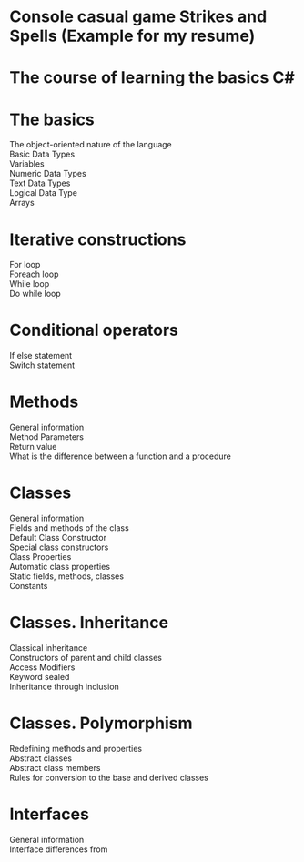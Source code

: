 # Console casual game Strikes and Spells (Example for my resume)
# The course of learning the basics C#

# The basics

The object-oriented nature of the language  
Basic Data Types  
Variables  
Numeric Data Types  
Text Data Types  
Logical Data Type  
Arrays  

# Iterative constructions

 For loop  
 Foreach loop  
 While loop  
 Do while loop  

# Conditional operators

 If else statement  
 Switch statement  

# Methods

 General information  
 Method Parameters  
 Return value  
 What is the difference between a function and a procedure  

# Classes

 General information  
 Fields and methods of the class  
 Default Class Constructor  
 Special class constructors  
 Class Properties  
 Automatic class properties  
 Static fields, methods, classes  
 Constants  

# Classes. Inheritance

 Classical inheritance  
 Constructors of parent and child classes  
 Access Modifiers  
 Keyword sealed  
 Inheritance through inclusion  

# Classes. Polymorphism

 Redefining methods and properties  
 Abstract classes  
 Abstract class members  
 Rules for conversion to the base and derived classes  

# Interfaces

 General information  
 Interface differences from
